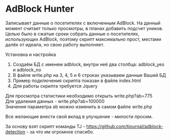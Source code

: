 # AdBlock Hunter
Записывает данные о посетителях с включенным AdBlock. На данный момент считает только просмотры, в планах добавить подсчет уников. Целью было в сжатые сроки собрать данные о посетителях, использующих AdBlock, поэтому скрипт максимально прост, местами далёк от идеала, но свою работу выполняет.

Установка и настройка<BR>
1) Создаём БД с именем adblock, внутри неё два столбца: adblock_yes и adblock_no<BR>
2) В файле write.php на 3, 4, 5 и 6 строках указываем данные Вашей БД<BR>
3) Пример подключения скрипта показан в файле index.html<BR>
4) Для работы скрипта требуется Jquery<BR>

Для просмотра статистики необходимо открыть write.php?ab=775<BR>
Для удаления данных - write.php?ab=100000<BR>
Значения параметра ab можно изменить в самом файле write.php<BR>

Все желающие внести свой вклад в улучшение - милости просим.<BR>

За основу взят скрипт команды TJ - https://github.com/tjournal/adblock-detection - за что им огромное спасибо.
